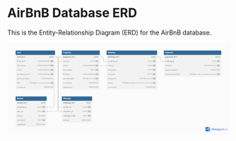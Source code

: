 # AirBnB Database ERD

This is the Entity-Relationship Diagram (ERD) for the AirBnB database.

![ERD](./ERD/ERD.png)
